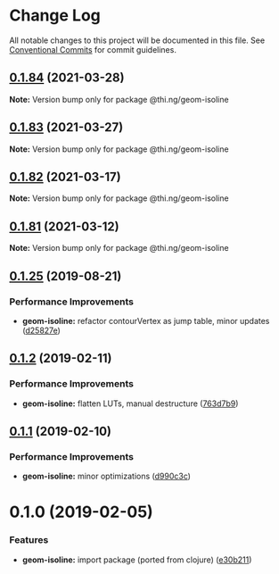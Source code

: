 # Change Log

All notable changes to this project will be documented in this file.
See [Conventional Commits](https://conventionalcommits.org) for commit guidelines.

## [0.1.84](https://github.com/thi-ng/umbrella/compare/@thi.ng/geom-isoline@0.1.83...@thi.ng/geom-isoline@0.1.84) (2021-03-28)

**Note:** Version bump only for package @thi.ng/geom-isoline





## [0.1.83](https://github.com/thi-ng/umbrella/compare/@thi.ng/geom-isoline@0.1.82...@thi.ng/geom-isoline@0.1.83) (2021-03-27)

**Note:** Version bump only for package @thi.ng/geom-isoline





## [0.1.82](https://github.com/thi-ng/umbrella/compare/@thi.ng/geom-isoline@0.1.81...@thi.ng/geom-isoline@0.1.82) (2021-03-17)

**Note:** Version bump only for package @thi.ng/geom-isoline





## [0.1.81](https://github.com/thi-ng/umbrella/compare/@thi.ng/geom-isoline@0.1.80...@thi.ng/geom-isoline@0.1.81) (2021-03-12)

**Note:** Version bump only for package @thi.ng/geom-isoline





## [0.1.25](https://github.com/thi-ng/umbrella/compare/@thi.ng/geom-isoline@0.1.24...@thi.ng/geom-isoline@0.1.25) (2019-08-21)

### Performance Improvements

* **geom-isoline:** refactor contourVertex as jump table, minor updates ([d25827e](https://github.com/thi-ng/umbrella/commit/d25827e))

## [0.1.2](https://github.com/thi-ng/umbrella/compare/@thi.ng/geom-isoline@0.1.1...@thi.ng/geom-isoline@0.1.2) (2019-02-11)

### Performance Improvements

* **geom-isoline:** flatten LUTs, manual destructure ([763d7b9](https://github.com/thi-ng/umbrella/commit/763d7b9))

## [0.1.1](https://github.com/thi-ng/umbrella/compare/@thi.ng/geom-isoline@0.1.0...@thi.ng/geom-isoline@0.1.1) (2019-02-10)

### Performance Improvements

* **geom-isoline:** minor optimizations ([d990c3c](https://github.com/thi-ng/umbrella/commit/d990c3c))

# 0.1.0 (2019-02-05)

### Features

* **geom-isoline:** import package (ported from clojure) ([e30b211](https://github.com/thi-ng/umbrella/commit/e30b211))
